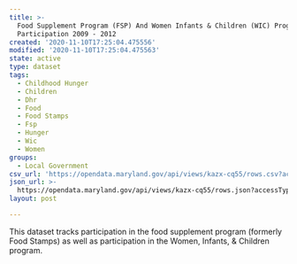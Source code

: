 ```yaml
---
title: >-
  Food Supplement Program (FSP) And Women Infants & Children (WIC) Programs,
  Participation 2009 - 2012
created: '2020-11-10T17:25:04.475556'
modified: '2020-11-10T17:25:04.475563'
state: active
type: dataset
tags:
  - Childhood Hunger
  - Children
  - Dhr
  - Food
  - Food Stamps
  - Fsp
  - Hunger
  - Wic
  - Women
groups:
  - Local Government
csv_url: 'https://opendata.maryland.gov/api/views/kazx-cq55/rows.csv?accessType=DOWNLOAD'
json_url: >-
  https://opendata.maryland.gov/api/views/kazx-cq55/rows.json?accessType=DOWNLOAD
layout: post

---
```

This dataset tracks participation in the food supplement program (formerly Food Stamps) as well as participation in the Women, Infants, & Children program.
